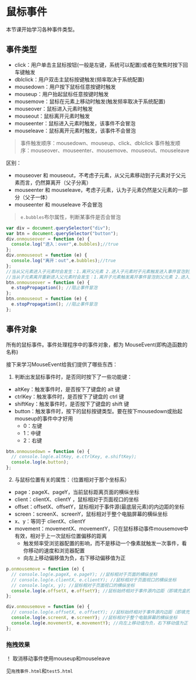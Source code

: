 # 鼠标事件

本节课开始学习各种事件类型。

## 事件类型

- click：用户单击主鼠标按钮(一般是左键，系统可以配置)或者在聚焦时按下回车键触发
- dblclick：用户双击主鼠标按键触发(频率取决于系统配置)
- mousedown：用户按下鼠标任意按键时触发
- mouseup：用户抬起鼠标任意按键时触发
- mousemove：鼠标在元素上移动时触发(触发频率取决于系统配置)
- mouseover：鼠标进入元素时触发
- mouseout：鼠标离开元素时触发
- mouseenter：鼠标进入元素时触发，该事件不会冒泡
- mouseleave：鼠标离开元素时触发，该事件不会冒泡

> 事件触发顺序：mousedown、mouseup、click、dblclick
> 事件触发顺序：mouseover、mouseenter、mousemove、mouseout、mouseleave

区别：
- mouseover 和 mouseout，不考虑子元素，从父元素移动到子元素对于父元素而言，仍然算离开（父子分离）
- mouseenter 和 mouseleave，考虑子元素，认为子元素仍然是父元素的一部分（父子一体）
- mouseenter 和 mouseleave 不会冒泡

> `e.bubbles`布尔属性，判断某事件是否会冒泡

```js
var div = document.querySelector("div");
var btn = document.querySelector("button");
div.onmouseover = function (e) {
  console.log("进入：over",e.bubbles);//true
};
div.onmouseout = function (e) {
  console.log("离开：out",e.bubbles);//true
};
//当从父元素进入子元素时会发生：1.离开父元素 2.进入子元素时子元素触发进入事件冒泡到父元素。即先out再over
//当从子元素离开重新进入父元素时会发生：1.离开子元素触发离开事件冒泡到父元素 2.进入父元素。即先out再over
btn.onmouseover = function (e) {
  e.stopPropagation(); //阻止事件冒泡
};
btn.onmouseout = function (e) {
  e.stopPropagation(); //阻止事件冒泡
};
```

## 事件对象

所有的鼠标事件。事件处理程序中的事件对象，都为 MouseEvent(即构造函数的名称)

接下来学习MouseEvent给我们提供了哪些东西：

1. 判断出发鼠标事件时，是否同时按下了一些功能键：
- altKey：触发事件时，是否按下了键盘的 alt 键
- ctrlKey：触发事件时，是否按下了键盘的 ctrl 键
- shiftKey：触发事件时，是否按下了键盘的 shift 键
- button：触发事件时，按下的鼠标按键类型。要在按下mousedown或抬起mouseup的事件中才好用
  - 0：左键
  - 1：中键
  - 2：右键

```js
btn.onmousedown = function (e) {
  // console.log(e.altKey, e.ctrlKey, e.shiftKey);
  console.log(e.button);
};
```

2. 与鼠标位置有关的属性：（位置相对于那个坐标系）
- page：pageX、pageY，当前鼠标距离页面的横纵坐标
- client：clientX、clientY ，鼠标相对于页面视口的坐标
- offset：offsetX、offsetY，鼠标相对于事件源(最底层元素)的内边距的坐标
- screen：screenX、screenY，鼠标相对于整个电脑屏幕的横纵坐标
- x、y：等同于 clientX、clientY
- movement：movementX、movementY，只在鼠标移动事件mousemove中有效，相对于上一次鼠标位置偏移的距离
  - 触发频率受浏览器配置的影响，而不是移动一个像素就触发一次事件，看你移动的速度和浏览器配置
  - 向左上移动偏移值为负，右下移动偏移值为正

```js
p.onmousemove = function (e) {
  // console.log(e.pageX, e.pageY); //鼠标相对于页面的横纵坐标
  // console.log(e.clientX, e.clientY); //鼠标相对于页面视口的横纵坐标
  // console.log(x, y); //鼠标相对于页面视口的横纵坐标
  console.log(e.offsetX, e.offsetY); //鼠标始终相对于事件源内边距（即填充盒的内容padding+content）的横纵坐标
};
```
```js
div.onmousemove = function (e) {
  // console.log(e.offsetX, e.offsetY); //鼠标始终相对于事件源内边距（即填充盒的内容padding+content）的横纵坐标
  console.log(e.screenX, e.screenY); //鼠标相对于整个电脑屏幕的横纵坐标
  console.log(e.movementX, e.movementY); //向左上移动值为负，右下移动值为正
};
```

### 拖拽效果

！ 取消移动事件使用mouseup和mouseleave

见```拖拽事件.html```和```test5.html```